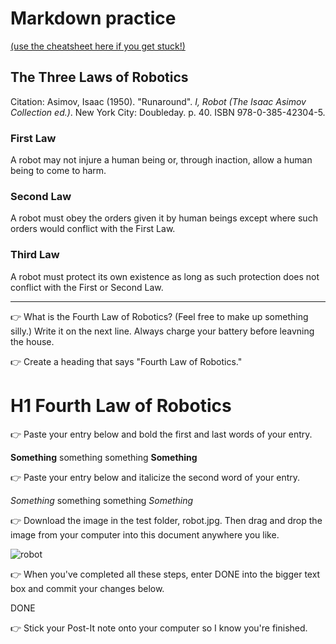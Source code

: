 # Markdown practice 

[(use the cheatsheet here if you get stuck!)](https://www.markdownguide.org/cheat-sheet/)

## The Three Laws of Robotics
Citation: Asimov, Isaac (1950). "Runaround". *I, Robot (The Isaac Asimov Collection ed.)*. New York City: Doubleday. p. 40. ISBN 978-0-385-42304-5.

### First Law
A robot may not injure a human being or, through inaction, allow a human being to come to harm.

### Second Law
A robot must obey the orders given it by human beings except where such orders would conflict with the First Law.

### Third Law
A robot must protect its own existence as long as such protection does not conflict with the First or Second Law.

___

👉 What is the Fourth Law of Robotics? (Feel free to make up something silly.) Write it on the next line.
Always charge your battery before leavning the house.

👉 Create a heading that says "Fourth Law of Robotics."
 
# H1   Fourth Law of Robotics

👉 Paste your entry below and bold the first and last words of your entry.
	
 **Something** something something **Something**

👉 Paste your entry below and italicize the second word of your entry.

*Something* something something *Something*

👉 Download the image in the test folder, robot.jpg. Then drag and drop the image from your computer into this document anywhere you like.

![robot](https://user-images.githubusercontent.com/111807159/189771765-a558a4f7-6b05-42d5-86a7-fa75b2b5e8c4.jpg)


👉 When you've completed all these steps, enter DONE into the bigger text box and commit your changes below.
 
 DONE
 
👉 Stick your Post-It note onto your computer so I know you're finished.
